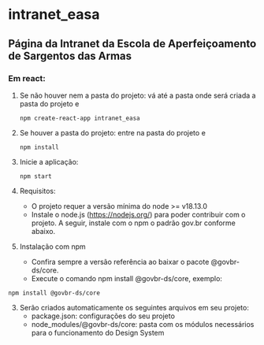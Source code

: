 # intranet_easa

## Página da Intranet da Escola de Aperfeiçoamento de Sargentos das Armas

### Em react:

1. Se não houver nem a pasta do projeto:
   vá até a pasta onde será criada a pasta do projeto e

   `npm create-react-app intranet_easa`
2. Se houver a pasta do projeto:
   entre na pasta do projeto e

   `npm install`
3. Inicie a aplicação:

   `npm start`
4. Requisitos:

   - O projeto requer a versão mínima do node >= v18.13.0
   - Instale o node.js (https://nodejs.org/) para poder contribuir com o projeto. A seguir, instale com o npm o padrão gov.br conforme abaixo.
5. Instalação com npm

   - Confira sempre a versão referência ao baixar o pacote @govbr-ds/core.
   - Execute o comando npm install @govbr-ds/core, exemplo:

```
npm install @govbr-ds/core
```

3. Serão criados automaticamente os seguintes arquivos em seu projeto:
   - package.json: configurações do seu projeto
   - node_modules/@govbr-ds/core: pasta com os módulos necessários para o funcionamento do Design System

